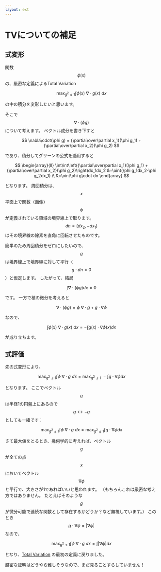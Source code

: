 ```yaml
---
layout: ext
---
```

# TVについての補足

## 式変形

関数 $$\phi(x)$$ の、厳密な定義によるTotal Variation

$$
\max_{g^2\le1}\int\phi(x) \ \nabla\cdot g(x) \ dx
$$

の中の積分を変形したいと思います。

そこで $$\nabla\cdot(\phi g)$$ について考えます。
ベクトル成分を書き下すと

$$
\nabla\cdot(\phi g) =
  {\partial\over\partial x_1}(\phi g_1) +
  {\partial\over\partial x_2}(\phi g_2)
$$

であり、積分してグリーンの公式を適用すると

$$
\begin{array}{ll}
\int\int\left({\partial\over\partial x_1}(\phi g_1)
             +{\partial\over\partial x_2}(\phi g_2)\right)dx_1dx_2
&=\oint(\phi g_1dx_2-\phi g_2dx_1) \\
&=\oint\phi g\cdot dn
\end{array}
$$

となります。
周回積分は、$$x$$ 平面上で関数（画像）$$\phi$$ が定義されている領域の境界線上で取ります。
$$dn=(dx_2,-dx_1)$$ はその境界線の線素を直角に回転させたものです。

簡単のため周回積分をゼロにしたいので、$$g$$ は境界線上で境界線に対して平行（ $$g\cdot dn=0$$ ）と仮定します。 
したがって、結局

$$
\int\nabla\cdot(\phi g)dx=0
$$

です。
一方で積の微分を考えると

$$
\nabla\cdot(\phi g) = \phi \ \nabla\cdot g+g\cdot\nabla\phi
$$

なので、

$$
\int\phi(x) \ \nabla\cdot g(x) \ dx = -\int g(x)\cdot\nabla\phi(x) dx
$$

が成り立ちます。

## 式評価

先の式変形により、

$$
  \max_{g^2\le1}\int\phi \ \nabla\cdot g \ dx
= \max_{g^2\le1} \ -\int g\cdot\nabla\phi dx
$$

となります。
ここでベクトル $$g$$ は半径1の円盤上にあるので $$g \leftrightarrow -g$$ としても一緒です：

$$
  \max_{g^2\le1}\int\phi \ \nabla\cdot g \ dx
= \max_{g^2\le1}\int g\cdot\nabla\phi dx
$$

さて最大値をとるとき、幾何学的に考えれば、ベクトル $$g$$ が全ての点 $$x$$ においてベクトル $$\nabla\phi$$ と平行で、大きさが1であればいいと思われます。
（もちろんこれは厳密な考え方ではありません。
たとえばそのような $$g$$ が微分可能で連続な関数として存在するかどうか？など無視しています。）
このとき $$g\cdot\nabla\phi=|\nabla\phi|$$ なので、

$$
  \max_{g^2\le1}\int\phi \ \nabla\cdot g \ dx
= \int|\nabla\phi|dx
$$

となり、[Total Variation](TV) の最初の定義に戻りました。

厳密な証明はどうやら難しそうなので、まだ見ることすらしていません！
